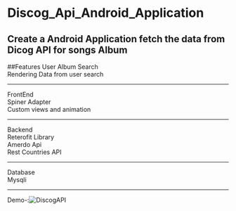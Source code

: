 # Discog_Api_Android_Application
Create a Android Application fetch the data from Dicog API for songs Album
---------------------------------
##Features
User Album Search<br>
Rendering Data from user search<br>

 ------------------------------------------------------------------------------------
 FrontEnd<br>
 Spiner Adapter<br>
Custom views and animation<br>

--------------------------------------------------------------------------------------
Backend<br>
  Reterofit Library<br>
  Amerdo Api<br>
  Rest Countries API<br>
  

--------------------------------------------------------------------------------------
Database<br>
  Mysqli<br>
  
-----------------------------------------------------------------------------------------
Demo-:![DiscogAPI](https://user-images.githubusercontent.com/85511765/158662046-3bb92bc0-0036-4fc5-af23-93f2d34e1e2c.gif)
